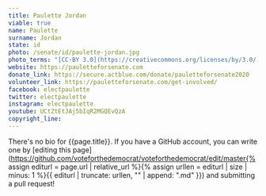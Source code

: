 ```yaml
---
title: Paulette Jordan
viable: true
name: Paulette
surname: Jordan
state: id
photo: /senate/id/paulette-jordan.jpg
photo_terms: "[CC-BY 3.0](https://creativecommons.org/licenses/by/3.0/) [photo](https://commons.wikimedia.org/wiki/File:PauletteJordanIF17.JPG) by Wikipedia user [Dschwen](https://commons.wikimedia.org/wiki/User:Dschwen)."
website: https://pauletteforsenate.com
donate_link: https://secure.actblue.com/donate/pauletteforsenate2020
volunteer_link: https://pauletteforsenate.com/get-involved/
facebook: electpaulette
twitter: electpaulette
instagram: electpaulette
youtube: UCtZtEtJAj5bIqR2MGQEvQzA
copyright_line: 
---
```

There's no bio for {{page.title}}. If you have a GitHub account, you can write one by [editing this page](https://github.com/voteforthedemocrat/voteforthedemocrat/edit/master{% assign editurl = page.url | relative_url %}{% assign urllen = editurl | size | minus: 1 %}{{ editurl | truncate: urllen, "" | append: ".md" }}) and submitting a pull request!